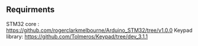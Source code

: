 ## Requirments ##

STM32 core : https://github.com/rogerclarkmelbourne/Arduino_STM32/tree/v1.0.0
Keypad library: https://github.com/Tolmeros/Keypad/tree/dev_3.1.1
